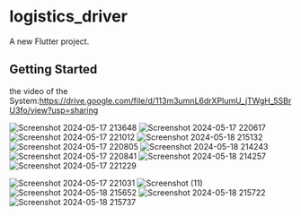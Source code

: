 # logistics_driver

A new Flutter project.

## Getting Started

the video of the System:https://drive.google.com/file/d/113m3umnL6drXPlumU_jTWgH_5SBrU3fo/view?usp=sharing

![Screenshot 2024-05-17 213648](https://github.com/user-attachments/assets/c8a93722-10c2-4f93-8b3c-b5566a22abe0)
![Screenshot 2024-05-17 220617](https://github.com/user-attachments/assets/df7c7ab1-dfad-4abf-927e-3bc9bce32890)
![Screenshot 2024-05-17 221012](https://github.com/user-attachments/assets/a4cb906b-ae79-4eab-a95d-39d24c174735)
![Screenshot 2024-05-18 215132](https://github.com/user-attachments/assets/fc1d7b16-a740-4bca-ae71-3aee07d53093)
![Screenshot 2024-05-17 220805](https://github.com/user-attachments/assets/f9f48522-feb5-4053-96e4-73a1454b92d5)
![Screenshot 2024-05-18 214243](https://github.com/user-attachments/assets/cd3d585d-6127-4532-b22b-c5d8c7b268e2)
![Screenshot 2024-05-17 220841](https://github.com/user-attachments/assets/4cc631c4-f57c-4277-b036-276109706a99)
![Screenshot 2024-05-18 214257](https://github.com/user-attachments/assets/8ff0365b-ceca-4714-a21e-1137891e4d61)
![Screenshot 2024-05-17 221229](https://github.com/user-attachments/assets/64e9bfe5-151b-4d15-a4cd-51c5ff8e4d7e)

![Screenshot 2024-05-17 221031](https://github.com/user-attachments/assets/1b51ecea-154f-48b0-bc62-8f7696afba3f)
![Screenshot (11)](https://github.com/user-attachments/assets/e54b56ef-9e21-4132-a35f-f04ca6a2c9f7)
![Screenshot 2024-05-18 215652](https://github.com/user-attachments/assets/6d92360f-5bf6-4ce4-a33e-f10636207f40)
![Screenshot 2024-05-18 215722](https://github.com/user-attachments/assets/9552cc69-a538-42a9-8938-bca27fcc7177)
![Screenshot 2024-05-18 215737](https://github.com/user-attachments/assets/f9fb43fd-38f2-41f3-96d5-b2d55b59df34)



